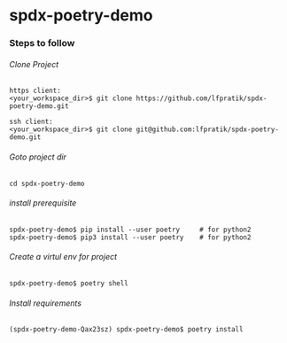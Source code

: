 # spdx-poetry-demo

### Steps to follow

###### Clone Project

    https client: 
    <your_workspace_dir>$ git clone https://github.com/lfpratik/spdx-poetry-demo.git
    
    ssh client: 
    <your_workspace_dir>$ git clone git@github.com:lfpratik/spdx-poetry-demo.git

###### Goto project dir
    cd spdx-poetry-demo

###### install prerequisite 
    spdx-poetry-demo$ pip install --user poetry     # for python2
    spdx-poetry-demo$ pip3 install --user poetry    # for python2

###### Create a virtul env for project
    spdx-poetry-demo$ poetry shell

###### Install requirements
    (spdx-poetry-demo-Qax23sz) spdx-poetry-demo$ poetry install
